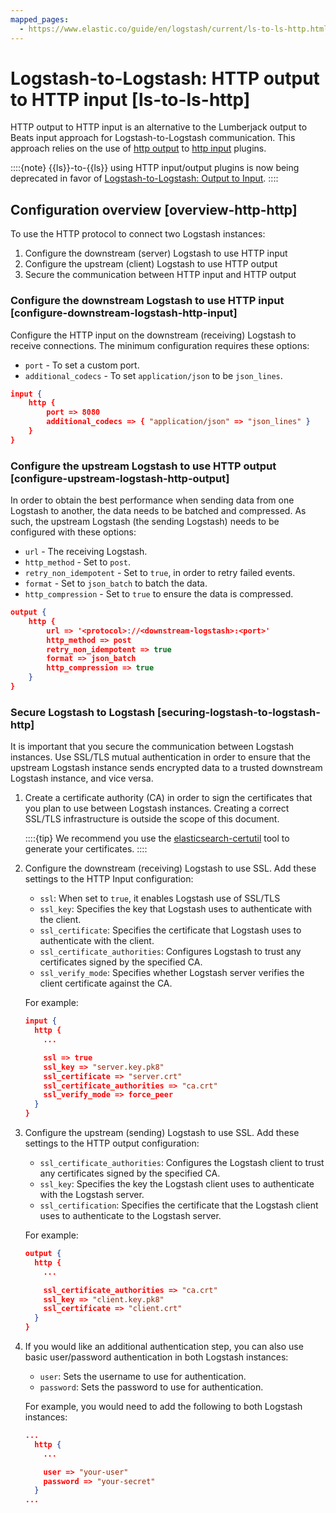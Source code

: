 ```yaml
---
mapped_pages:
  - https://www.elastic.co/guide/en/logstash/current/ls-to-ls-http.html
---
```


# Logstash-to-Logstash: HTTP output to HTTP input [ls-to-ls-http]

HTTP output to HTTP input is an alternative to the Lumberjack output to Beats input approach for Logstash-to-Logstash communication. This approach relies on the use of [http output](logstash-docs-md://lsr/plugins-outputs-http.md) to [http input](logstash-docs-md://lsr/plugins-inputs-http.md) plugins.

::::{note}
{{ls}}-to-{{ls}} using HTTP input/output plugins is now being deprecated in favor of [Logstash-to-Logstash: Output to Input](/reference/ls-to-ls-native.md).
::::


## Configuration overview [overview-http-http]

To use the HTTP protocol to connect two Logstash instances:

1. Configure the downstream (server) Logstash to use HTTP input
2. Configure the upstream (client) Logstash to use HTTP output
3. Secure the communication between HTTP input and HTTP output

### Configure the downstream Logstash to use HTTP input [configure-downstream-logstash-http-input]

Configure the HTTP input on the downstream (receiving) Logstash to receive connections. The minimum configuration requires these options:

* `port` - To set a custom port.
* `additional_codecs` - To set `application/json` to be `json_lines`.

```json
input {
    http {
        port => 8080
        additional_codecs => { "application/json" => "json_lines" }
    }
}
```


### Configure the upstream Logstash to use HTTP output [configure-upstream-logstash-http-output]

In order to obtain the best performance when sending data from one Logstash to another, the data needs to be batched and compressed. As such, the upstream Logstash (the sending Logstash) needs to be configured with these options:

* `url` - The receiving Logstash.
* `http_method` - Set to `post`.
* `retry_non_idempotent` - Set to `true`, in order to retry failed events.
* `format` - Set to `json_batch` to batch the data.
* `http_compression` - Set to `true` to ensure the data is compressed.

```json
output {
    http {
        url => '<protocol>://<downstream-logstash>:<port>'
        http_method => post
        retry_non_idempotent => true
        format => json_batch
        http_compression => true
    }
}
```


### Secure Logstash to Logstash [securing-logstash-to-logstash-http]

It is important that you secure the communication between Logstash instances. Use SSL/TLS mutual authentication in order to ensure that the upstream Logstash instance sends encrypted data to a trusted downstream Logstash instance, and vice versa.

1. Create a certificate authority (CA) in order to sign the certificates that you plan to use between Logstash instances. Creating a correct SSL/TLS infrastructure is outside the scope of this document.

    ::::{tip}
    We recommend you use the [elasticsearch-certutil](elasticsearch://reference/elasticsearch/command-line-tools/certutil.md) tool to generate your certificates.
    ::::

2. Configure the downstream (receiving) Logstash to use SSL. Add these settings to the HTTP Input configuration:

    * `ssl`: When set to `true`, it enables Logstash use of SSL/TLS
    * `ssl_key`: Specifies the key that Logstash uses to authenticate with the client.
    * `ssl_certificate`: Specifies the certificate that Logstash uses to authenticate with the client.
    * `ssl_certificate_authorities`: Configures Logstash to trust any certificates signed by the specified CA.
    * `ssl_verify_mode`:  Specifies whether Logstash server verifies the client certificate against the CA.

    For example:

    ```json
    input {
      http {
        ...

        ssl => true
        ssl_key => "server.key.pk8"
        ssl_certificate => "server.crt"
        ssl_certificate_authorities => "ca.crt"
        ssl_verify_mode => force_peer
      }
    }
    ```

3. Configure the upstream (sending) Logstash to use SSL. Add these settings to the HTTP output configuration:

    * `ssl_certificate_authorities`: Configures the Logstash client to trust any certificates signed by the specified CA.
    * `ssl_key`: Specifies the key the Logstash client uses to authenticate with the Logstash server.
    * `ssl_certification`: Specifies the certificate that the Logstash client uses to authenticate to the Logstash server.

    For example:

    ```json
    output {
      http {
        ...

        ssl_certificate_authorities => "ca.crt"
        ssl_key => "client.key.pk8"
        ssl_certificate => "client.crt"
      }
    }
    ```

4. If you would like an additional authentication step, you can also use basic user/password authentication in both Logstash instances:

    * `user`: Sets the username to use for authentication.
    * `password`: Sets the password to use for authentication.

    For example, you would need to add the following to both Logstash instances:

    ```json
    ...
      http {
        ...

        user => "your-user"
        password => "your-secret"
      }
    ...
    ```





